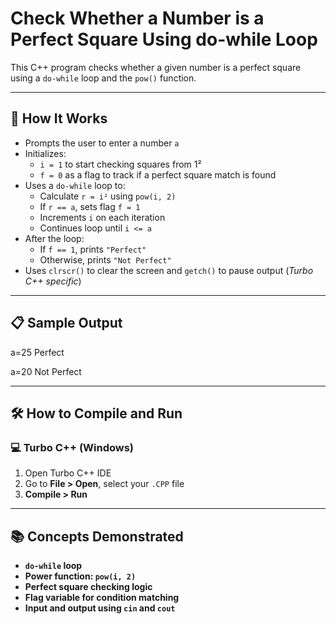 # Check Whether a Number is a Perfect Square Using do-while Loop

This C++ program checks whether a given number is a perfect square using a `do-while` loop and the `pow()` function.

---

## 🚀 How It Works

- Prompts the user to enter a number `a`
- Initializes:
  - `i = 1` to start checking squares from 1²
  - `f = 0` as a flag to track if a perfect square match is found
- Uses a `do-while` loop to:
  - Calculate `r = i²` using `pow(i, 2)`
  - If `r == a`, sets flag `f = 1`
  - Increments `i` on each iteration
  - Continues loop until `i <= a`
- After the loop:
  - If `f == 1`, prints `"Perfect"`
  - Otherwise, prints `"Not Perfect"`
- Uses `clrscr()` to clear the screen and `getch()` to pause output (*Turbo C++ specific*)

---

## 📋 Sample Output

a=25
Perfect

a=20
Not Perfect

---

## 🛠️ How to Compile and Run

### 💻 Turbo C++ (Windows)

1. Open Turbo C++ IDE  
2. Go to **File > Open**, select your `.CPP` file  
3. **Compile > Run**

---

## 📚 Concepts Demonstrated
- **`do-while` loop**
- **Power function: `pow(i, 2)`**
- **Perfect square checking logic**
- **Flag variable for condition matching**
- **Input and output using `cin` and `cout`**
